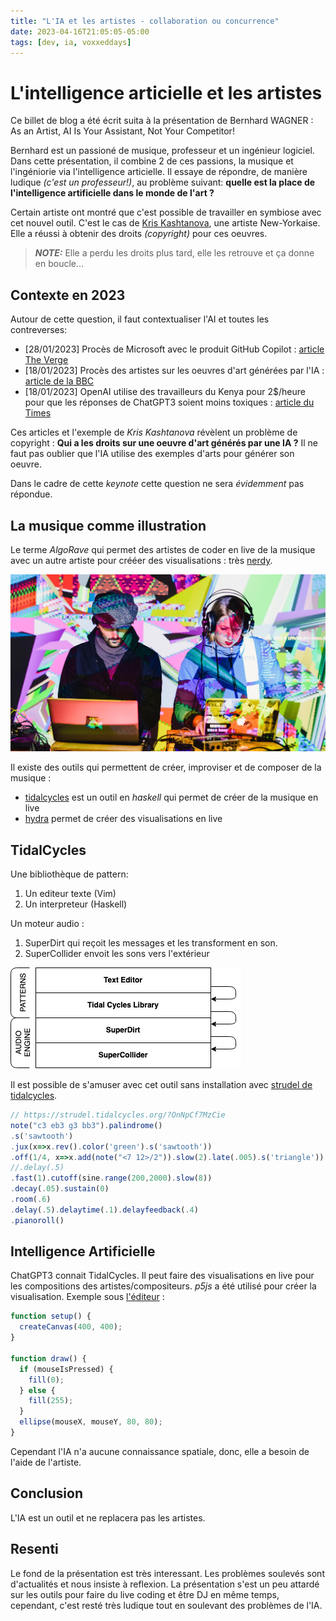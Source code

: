 ```yaml
---
title: "L'IA et les artistes - collaboration ou concurrence"
date: 2023-04-16T21:05:05-05:00
tags: [dev, ia, voxxeddays] 
---
```

# L'intelligence articielle et les artistes
Ce billet de blog a été écrit suita à la présentation de Bernhard WAGNER : As an Artist, AI Is Your Assistant, Not Your Competitor!

Bernhard est un passioné de musique, professeur et un ingénieur logiciel. Dans cette présentation, il combine 2 de ces passions, la musique et l'ingéniorie via l'intelligence articielle. 
Il essaye de répondre, de manière ludique _(c'est un professeur!)_, au problème suivant: **quelle est la place de l'intelligence artificielle dans le monde de l'art ?**

Certain artiste ont montré que c'est possible de travailler en symbiose avec cet nouvel outil.
C'est le cas de [Kris Kashtanova](https://kris.art), une artiste New-Yorkaise. Elle a réussi à obtenir des droits _(copyright)_ pour ces oeuvres. 

> **_NOTE:_** Elle a perdu les droits plus tard, elle les retrouve et ça donne en boucle...

## Contexte en 2023
Autour de cette question, il faut contextualiser l'AI et toutes les contreverses:

* [28/01/2023] Procès de Microsoft avec le produit GitHub Copilot : [article The Verge](https://www.theverge.com/2023/1/28/23575919/microsoft-openai-github-dismiss-copilot-ai-copyright-lawsuit)
* [18/01/2023] Procès des artistes sur les oeuvres d'art générées par l'IA : [article de la BBC](https://www.bbc.com/news/technology-64285227)
* [18/01/2023] OpenAI utilise des travailleurs du Kenya pour 2$/heure pour que les réponses de ChatGPT3 soient moins toxiques : [article du Times](https://time.com/6247678/openai-chatgpt-kenya-workers/)

Ces articles et l'exemple de _Kris Kashtanova_ révèlent un problème de copyright : **Qui a les droits sur une oeuvre d'art générés par une IA ?**
Il ne faut pas oublier que l'IA utilise des exemples d'arts pour générer son oeuvre.

Dans le cadre de cette _keynote_ cette question ne sera _évidemment_ pas répondue.

## La musique comme illustration

Le terme *AlgoRave* qui permet des artistes de coder en live de la musique avec un autre artiste pour crééer des visualisations : très [nerdy](https://www.thetimes.co.uk/article/algorave-the-nerdiest-clubbing-trend-of-them-all-h7hghst67).

![AlgoRave](../post/voxxed2023/ia/algo_rave.jpg)

Il existe des outils qui permettent de créer, improviser et de composer de la musique : 

* [tidalcycles](https://tidalcycles.org/) est un outil en _haskell_ qui permet de créer de la musique en live
* [hydra](https://github.com/ojack/hydra-sync) permet de créer des visualisations en live

## TidalCycles

Une bibliothèque de pattern:

1. Un editeur texte (Vim)
2. Un interpreteur (Haskell)

Un moteur audio :

1. SuperDirt qui reçoit les messages et les transforment en son.
2. SuperCollider envoit les sons vers l'extérieur

![tilda component](../post/voxxed2023/ia/tidal_components.png)

Il est possible de s'amuser avec cet outil sans installation avec [strudel de tidalcycles](https://strudel.tidalcycles.org/).

```js
// https://strudel.tidalcycles.org/?OnNpCf7MzCie
note("c3 eb3 g3 bb3").palindrome()
.s('sawtooth')
.jux(x=>x.rev().color('green').s('sawtooth'))
.off(1/4, x=>x.add(note("<7 12>/2")).slow(2).late(.005).s('triangle'))
//.delay(.5)
.fast(1).cutoff(sine.range(200,2000).slow(8))
.decay(.05).sustain(0)
.room(.6)
.delay(.5).delaytime(.1).delayfeedback(.4)
.pianoroll()
```

## Intelligence Artificielle
ChatGPT3 connait TidalCycles. Il peut faire des visualisations en live pour les compositions des artistes/compositeurs.
_p5js_ a été utilisé pour créer la visualisation.
Exemple sous [l'éditeur](https://editor.p5js.org/) :
```js
function setup() {
  createCanvas(400, 400);
}

function draw() {
  if (mouseIsPressed) {
    fill(0);
  } else {
    fill(255);
  }
  ellipse(mouseX, mouseY, 80, 80);
}
```

Cependant l'IA n'a aucune connaissance spatiale, donc, elle a besoin de l'aide de l'artiste.

## Conclusion 
L'IA est un outil et ne replacera pas les artistes.

## Resenti
Le fond de la présentation est très interessant. Les problèmes soulevés sont d'actualités et nous insiste à reflexion. La présentation s'est un peu attardé sur les outils pour faire du live coding et être DJ en même temps, cependant, c'est resté très ludique tout en soulevant des problèmes de l'IA.

